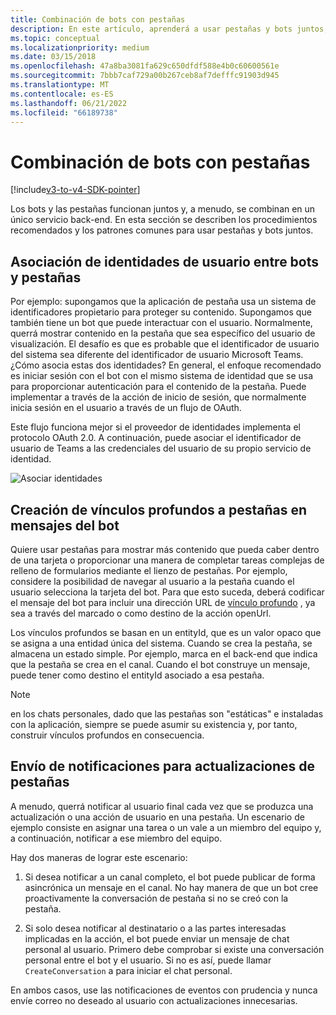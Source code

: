 ```yaml
---
title: Combinación de bots con pestañas
description: En este artículo, aprenderá a usar pestañas y bots juntos, a crear vínculos profundos a pestañas en los mensajes del bot y al desarrollo de pestañas de bots de teams.
ms.topic: conceptual
ms.localizationpriority: medium
ms.date: 03/15/2018
ms.openlocfilehash: 47a8ba3081fa629c650dfdf588e4b0c60600561e
ms.sourcegitcommit: 7bbb7caf729a00b267ceb8af7defffc91903d945
ms.translationtype: MT
ms.contentlocale: es-ES
ms.lasthandoff: 06/21/2022
ms.locfileid: "66189738"
---
```

# <a name="combine-bots-with-tabs"></a>Combinación de bots con pestañas

[!include[v3-to-v4-SDK-pointer](~/includes/v3-to-v4-pointer-bots.md)]

Los bots y las pestañas funcionan juntos y, a menudo, se combinan en un único servicio back-end. En esta sección se describen los procedimientos recomendados y los patrones comunes para usar pestañas y bots juntos.

## <a name="associating-user-identities-across-bot-and-tab"></a>Asociación de identidades de usuario entre bots y pestañas

Por ejemplo: supongamos que la aplicación de pestaña usa un sistema de identificadores propietario para proteger su contenido. Supongamos que también tiene un bot que puede interactuar con el usuario. Normalmente, querrá mostrar contenido en la pestaña que sea específico del usuario de visualización. El desafío es que es probable que el identificador de usuario del sistema sea diferente del identificador de usuario Microsoft Teams. ¿Cómo asocia estas dos identidades?
En general, el enfoque recomendado es iniciar sesión con el bot con el mismo sistema de identidad que se usa para proporcionar autenticación para el contenido de la pestaña. Puede implementar a través de la acción de inicio de sesión, que normalmente inicia sesión en el usuario a través de un flujo de OAuth.

Este flujo funciona mejor si el proveedor de identidades implementa el protocolo OAuth 2.0. A continuación, puede asociar el identificador de usuario de Teams a las credenciales del usuario de su propio servicio de identidad.

   ![Asociar identidades](~/assets/images/bots/associating_contexts.png)

## <a name="constructing-deep-links-to-tabs-in-messages-from-your-bot"></a>Creación de vínculos profundos a pestañas en mensajes del bot

Quiere usar pestañas para mostrar más contenido que pueda caber dentro de una tarjeta o proporcionar una manera de completar tareas complejas de relleno de formularios mediante el lienzo de pestañas. Por ejemplo, considere la posibilidad de navegar al usuario a la pestaña cuando el usuario selecciona la tarjeta del bot. Para que esto suceda, deberá codificar el mensaje del bot para incluir una dirección URL de [vínculo profundo](~/concepts/build-and-test/deep-links.md) , ya sea a través del marcado o como destino de la acción openUrl.

Los vínculos profundos se basan en un entityId, que es un valor opaco que se asigna a una entidad única del sistema. Cuando se crea la pestaña, se almacena un estado simple. Por ejemplo, marca en el back-end que indica que la pestaña se crea en el canal. Cuando el bot construye un mensaje, puede tener como destino el entityId asociado a esa pestaña.

> [!NOTE]
> en los chats personales, dado que las pestañas son "estáticas" e instaladas con la aplicación, siempre se puede asumir su existencia y, por tanto, construir vínculos profundos en consecuencia.

## <a name="sending-notifications-for-tab-updates"></a>Envío de notificaciones para actualizaciones de pestañas

A menudo, querrá notificar al usuario final cada vez que se produzca una actualización o una acción de usuario en una pestaña. Un escenario de ejemplo consiste en asignar una tarea o un vale a un miembro del equipo y, a continuación, notificar a ese miembro del equipo.

Hay dos maneras de lograr este escenario:

1. Si desea notificar a un canal completo, el bot puede publicar de forma asincrónica un mensaje en el canal. No hay manera de que un bot cree proactivamente la conversación de pestaña si no se creó con la pestaña.

2. Si solo desea notificar al destinatario o a las partes interesadas implicadas en la acción, el bot puede enviar un mensaje de chat personal al usuario. Primero debe comprobar si existe una conversación personal entre el bot y el usuario. Si no es así, puede llamar `CreateConversation` a para iniciar el chat personal.

En ambos casos, use las notificaciones de eventos con prudencia y nunca envíe correo no deseado al usuario con actualizaciones innecesarias.
